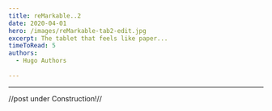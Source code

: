 ```yaml
---
title: reMarkable..2
date: 2020-04-01
hero: /images/reMarkable-tab2-edit.jpg
excerpt: The tablet that feels like paper...
timeToRead: 5
authors:
  - Hugo Authors 
 
---
```


---
//post under Construction!//